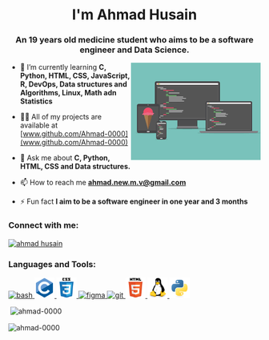 <h1 align="center">I'm Ahmad Husain</h1>
<h3 align="center">An 19 years old medicine student who aims to be a software engineer and Data Science.</h3>
<img src="https://github.com/Ahmad-0000/alx-low_level_programming/blob/master/download%20(1).png" align="right" alt="Coding image." />

- 🌱 I’m currently learning **C, Python, HTML, CSS, JavaScript, R, DevOps, Data structures and Algorithms, Linux, Math adn Statistics**

- 👨‍💻 All of my projects are available at [www.github.com/Ahmad-0000](www.github.com/Ahmad-0000)

- 💬 Ask me about **C, Python, HTML, CSS and Data structures.**

- 📫 How to reach me **ahmad.new.m.v@gmail.com**

- ⚡ Fun fact **I aim to be a software engineer in one year and 3 months**

<h3 align="left">Connect with me:</h3>
<p align="left">
<a href="https://www.linkedin.com/in/ahmad-husain-029058289/" target="blank"><img align="center" src="https://raw.githubusercontent.com/rahuldkjain/github-profile-readme-generator/master/src/images/icons/Social/linked-in-alt.svg" alt="ahmad husain" height="30" width="40" /></a>
</p>

<h3 align="left">Languages and Tools:</h3>
<p align="left"> <a href="https://www.gnu.org/software/bash/" target="_blank" rel="noreferrer"> <img src="https://www.vectorlogo.zone/logos/gnu_bash/gnu_bash-icon.svg" alt="bash" width="40" height="40"/> </a> <a href="https://www.cprogramming.com/" target="_blank" rel="noreferrer"> <img src="https://raw.githubusercontent.com/devicons/devicon/master/icons/c/c-original.svg" alt="c" width="40" height="40"/> </a> <a href="https://www.w3schools.com/css/" target="_blank" rel="noreferrer"> <img src="https://raw.githubusercontent.com/devicons/devicon/master/icons/css3/css3-original-wordmark.svg" alt="css3" width="40" height="40"/> </a> <a href="https://www.figma.com/" target="_blank" rel="noreferrer"> <img src="https://www.vectorlogo.zone/logos/figma/figma-icon.svg" alt="figma" width="40" height="40"/> </a> <a href="https://git-scm.com/" target="_blank" rel="noreferrer"> <img src="https://www.vectorlogo.zone/logos/git-scm/git-scm-icon.svg" alt="git" width="40" height="40"/> </a> <a href="https://www.w3.org/html/" target="_blank" rel="noreferrer"> <img src="https://raw.githubusercontent.com/devicons/devicon/master/icons/html5/html5-original-wordmark.svg" alt="html5" width="40" height="40"/> </a> <a href="https://www.linux.org/" target="_blank" rel="noreferrer"> <img src="https://raw.githubusercontent.com/devicons/devicon/master/icons/linux/linux-original.svg" alt="linux" width="40" height="40"/> </a> <a href="https://www.python.org" target="_blank" rel="noreferrer"> <img src="https://raw.githubusercontent.com/devicons/devicon/master/icons/python/python-original.svg" alt="python" width="40" height="40"/> </a> </p>

<p>&nbsp;<img align="center" src="https://github-readme-stats.vercel.app/api?username=ahmad-0000&show_icons=true&locale=en" alt="ahmad-0000" /></p>

<p><img align="center" src="https://github-readme-streak-stats.herokuapp.com/?user=ahmad-0000&" alt="ahmad-0000" /></p>
